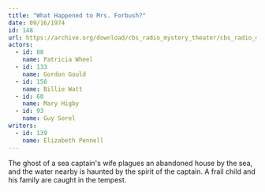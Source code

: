 ```yaml
---
title: "What Happened to Mrs. Forbush?"
date: 09/16/1974
id: 148
url: https://archive.org/download/cbs_radio_mystery_theater/cbs_radio_mystery_theater-0101-0150.zip/cbs_radio_mystery_theater-0101-0150%2Fcbsrmt_0148_what_happened_to_mrs_forbush.mp3
actors:  
  - id: 88
    name: Patricia Wheel  
  - id: 133
    name: Gordon Gould  
  - id: 156
    name: Billie Watt  
  - id: 60
    name: Mary Higby  
  - id: 93
    name: Guy Sorel
writers:  
  - id: 139
    name: Elizabeth Pennell
---
```

The ghost of a sea captain's wife plagues an abandoned house by the sea, and the water nearby is haunted by the spirit of the captain. A frail child and his family are caught in the tempest.